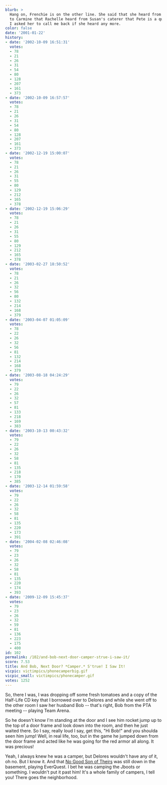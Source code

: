 ```yaml
---
blurb: >
  Hang on, Frenchie is on the other line. She said that she heard from Lewis who talked
  to Carmine that Rachelle heard from Susan's caterer that Pete is a quad-whore, and
  I asked her to call me back if she heard any more.
color: false
date: '2001-01-22'
history:
- date: '2002-10-09 16:51:31'
  votes:
  - 78
  - 21
  - 26
  - 31
  - 54
  - 80
  - 128
  - 207
  - 161
  - 373
- date: '2002-10-09 16:57:57'
  votes:
  - 78
  - 21
  - 26
  - 31
  - 54
  - 80
  - 128
  - 207
  - 161
  - 373
- date: '2002-12-19 15:00:07'
  votes:
  - 78
  - 21
  - 26
  - 31
  - 55
  - 80
  - 129
  - 212
  - 165
  - 378
- date: '2002-12-19 15:06:29'
  votes:
  - 78
  - 21
  - 26
  - 31
  - 55
  - 80
  - 129
  - 212
  - 165
  - 378
- date: '2003-02-27 18:50:52'
  votes:
  - 78
  - 21
  - 26
  - 32
  - 56
  - 80
  - 132
  - 214
  - 168
  - 379
- date: '2003-04-07 01:05:09'
  votes:
  - 78
  - 22
  - 26
  - 32
  - 56
  - 81
  - 132
  - 214
  - 168
  - 379
- date: '2003-08-18 04:24:29'
  votes:
  - 79
  - 22
  - 26
  - 32
  - 57
  - 81
  - 133
  - 218
  - 169
  - 383
- date: '2003-10-13 00:43:32'
  votes:
  - 79
  - 22
  - 26
  - 32
  - 58
  - 81
  - 135
  - 218
  - 170
  - 385
- date: '2003-12-14 01:59:58'
  votes:
  - 79
  - 22
  - 26
  - 32
  - 58
  - 81
  - 135
  - 220
  - 173
  - 391
- date: '2004-02-08 02:46:08'
  votes:
  - 79
  - 23
  - 26
  - 32
  - 58
  - 81
  - 135
  - 220
  - 174
  - 393
- date: '2009-12-09 15:45:37'
  votes:
  - 79
  - 23
  - 26
  - 32
  - 59
  - 81
  - 136
  - 223
  - 175
  - 400
id: 102
permalink: /102/and-bob-next-door-camper-strue-i-saw-it/
score: 7.53
title: And Bob, Next Door? *Camper.* S'true! I Saw It!
vicpic: victimpics/phonecamperbig.gif
vicpic_small: victimpics/phonecamper.gif
votes: 1252
---
```


So, there I was, I was dropping off some fresh tomatoes and a copy of
the Half-Life CD key that I borrowed over to Delores and while she went
off to the other room I saw her husband Bob -- that's right, Bob from
the PTA meeting -- playing Team Arena.

So he doesn't know I'm standing at the door and I see him rocket jump up
to the top of a door frame and look down into the room, and then he just
waited there. So I say, really loud I say, get this, "Hi Bob!" and you
shoulda seen him jump! Well, in real life, too, but in the game he
jumped down from the door frame and acted like he was going for the red
armor all along. It was precious!

Yeah, I always knew he was a camper, but Delores wouldn't have any of
it, oh no. But I know it. And that [No Good Son of
Theirs](@/victim/92.md) was still down in the basement, playing
EverQuest. I bet he was camping the Jboots or something. I wouldn't put
it past him! It's a whole family of campers, I tell you! There goes the
neighborhood.